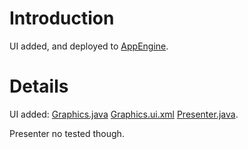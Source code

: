 # Introduction #

UI added, and deployed to [AppEngine](http://1.fainty-nmm.appspot.com/).


# Details #

UI added: [Graphics.java](https://code.google.com/p/fainty-nmm/source/browse/src/com/google/gwt/faintynmm/client/ui/Graphics.java) [Graphics.ui.xml](https://code.google.com/p/fainty-nmm/source/browse/src/com/google/gwt/faintynmm/client/ui/Graphics.ui.xml) [Presenter.java](https://code.google.com/p/fainty-nmm/source/browse/src/com/google/gwt/faintynmm/client/ui/Presenter.java).

Presenter no tested though.